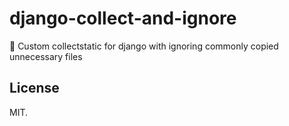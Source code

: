 # django-collect-and-ignore
:snake: Custom collectstatic for django with ignoring commonly copied unnecessary files


## License

MIT.
